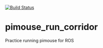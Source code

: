 [![Build Status](https://travis-ci.org/ei0410/pimouse_run_corridor.svg?branch=master)](https://travis-ci.org/ei0410/pimouse_run_corridor)

# pimouse_run_corridor
Practice running pimouse for ROS
